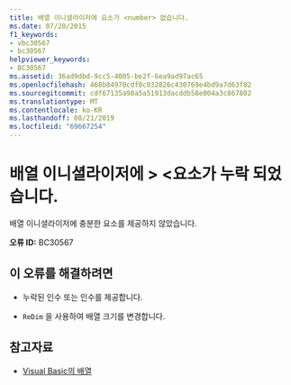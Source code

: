```yaml
---
title: 배열 이니셜라이저에 요소가 <number> 없습니다.
ms.date: 07/20/2015
f1_keywords:
- vbc30567
- bc30567
helpviewer_keywords:
- BC30567
ms.assetid: 36ad9dbd-9cc5-4005-be2f-6ea9ad97ac65
ms.openlocfilehash: 468b84970cdf0c032826c430769e4bd9a7d63f82
ms.sourcegitcommit: cdf67135a98a5a51913dacddb58e004a3c867802
ms.translationtype: MT
ms.contentlocale: ko-KR
ms.lasthandoff: 08/21/2019
ms.locfileid: "69667254"
---
```

# <a name="array-initializer-is-missing-number-elements"></a>배열 이니셜라이저에 > \<요소가 누락 되었습니다.
배열 이니셜라이저에 충분한 요소를 제공하지 않았습니다.  
  
 **오류 ID:** BC30567  
  
## <a name="to-correct-this-error"></a>이 오류를 해결하려면  
  
- 누락된 인수 또는 인수를 제공합니다.  
  
- `ReDim` 을 사용하여 배열 크기를 변경합니다.  
  
## <a name="see-also"></a>참고자료

- [Visual Basic의 배열](../programming-guide/language-features/arrays/index.md)
